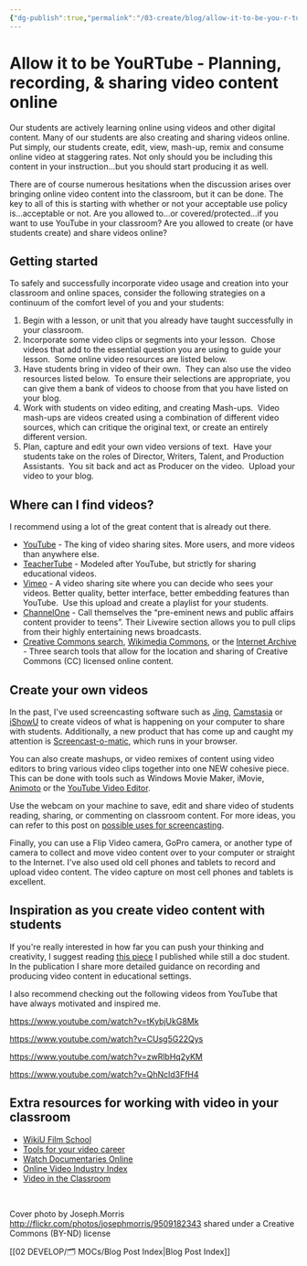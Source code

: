 ```yaml
---
{"dg-publish":true,"permalink":"/03-create/blog/allow-it-to-be-you-r-tube-planning-recording-and-sharing-video-content-online/","title":"Allow it to be YouRTube: Planning, recording, & sharing video content online","tags":["video","youtube"]}
---
```


# Allow it to be YouRTube - Planning, recording, & sharing video content online

Our students are actively learning online using videos and other digital content. Many of our students are also creating and sharing videos online. Put simply, our students create, edit, view, mash-up, remix and consume online video at staggering rates. Not only should you be including this content in your instruction...but you should start producing it as well.

There are of course numerous hesitations when the discussion arises over bringing online video content into the classroom, but it can be done. The key to all of this is starting with whether or not your acceptable use policy is...acceptable or not. Are you allowed to...or covered/protected...if you want to use YouTube in your classroom? Are you allowed to create (or have students create) and share videos online?

## Getting started

To safely and successfully incorporate video usage and creation into your classroom and online spaces, consider the following strategies on a continuum of the comfort level of you and your students:

1. Begin with a lesson, or unit that you already have taught successfully in your classroom.
2. Incorporate some video clips or segments into your lesson.  Chose videos that add to the essential question you are using to guide your lesson.  Some online video resources are listed below.
3. Have students bring in video of their own.  They can also use the video resources listed below.  To ensure their selections are appropriate, you can give them a bank of videos to choose from that you have listed on your blog.
4. Work with students on video editing, and creating Mash-ups.  Video mash-ups are videos created using a combination of different video sources, which can critique the original text, or create an entirely different version.
5. Plan, capture and edit your own video versions of text.  Have your students take on the roles of Director, Writers, Talent, and Production Assistants.  You sit back and act as Producer on the video.  Upload your video to your blog.

## Where can I find videos?

I recommend using a lot of the great content that is already out there.

- [YouTube](https://www.youtube.com/) - The king of video sharing sites. More users, and more videos than anywhere else.
- [TeacherTube](http://www.teachertube.com/) - Modeled after YouTube, but strictly for sharing educational videos.
- [Vimeo](https://vimeo.com/) - A video sharing site where you can decide who sees your videos. Better quality, better interface, better embedding features than YouTube.  Use this upload and create a playlist for your students.
- [ChannelOne](https://www.channelone.com/) - Call themselves the “pre-eminent news and public affairs content provider to teens”. Their Livewire section allows you to pull clips from their highly entertaining news broadcasts.
- [Creative Commons search](http://search.creativecommons.org/), [Wikimedia Commons](https://commons.wikimedia.org/wiki/Main_Page), or the [Internet Archive](https://archive.org/index.php) - Three search tools that allow for the location and sharing of Creative Commons (CC) licensed online content.

## Create your own videos

In the past, I've used screencasting software such as [Jing](https://sites.google.com/site/wiobyrne/Jing), [Camstasia](https://www.techsmith.com/camtasia.html) or [iShowU](http://www.shinywhitebox.com/ishowu) to create videos of what is happening on your computer to share with students. Additionally, a new product that has come up and caught my attention is [Screencast-o-matic](http://screencast-o-matic.com/home), which runs in your browser.

You can also create mashups, or video remixes of content using video editors to bring various video clips together into one NEW cohesive piece. This can be done with tools such as Windows Movie Maker, iMovie, [Animoto](http://animoto.com/education) or the [YouTube Video Editor](http://news.cnet.com/8301-27076_3-20010127-248.html).

Use the webcam on your machine to save, edit and share video of students reading, sharing, or commenting on classroom content. For more ideas, you can refer to this post on [possible uses for screencasting](http://wiobyrne.com/screencaptures-screencasts-education-assessment-research/).

Finally, you can use a Flip Video camera, GoPro camera, or another type of camera to collect and move video content over to your computer or straight to the Internet. I've also used old cell phones and tablets to record and upload video content. The video capture on most cell phones and tablets is excellent.

## Inspiration as you create video content with students

If you're really interested in how far you can push your thinking and creativity, I suggest reading [this piece](https://docs.google.com/document/d/1Nvq2fpAUjVpgF4INpsWE0__NIg860v0_fpJkahXnGto/edit?usp=sharing) I published while still a doc student. In the publication I share more detailed guidance on recording and producing video content in educational settings.

I also recommend checking out the following videos from YouTube that have always motivated and inspired me.

https://www.youtube.com/watch?v=tKybjUkG8Mk

https://www.youtube.com/watch?v=CUsg5G22Qys

https://www.youtube.com/watch?v=zwRlbHq2yKM

https://www.youtube.com/watch?v=QhNcld3FfH4

## Extra resources for working with video in your classroom

- [WikiU Film School](http://en.wikiversity.org/wiki/Course:WikiU_Film_School_Course_01_-_Learning_the_Basics_of_Filmmaking)
- [Tools for your video career](http://www.techcrunch.com/2008-04-17/tools-for-your-video-career/)
- [Watch Documentaries Online](http://www.makeuseof.com/tag/the-best-places-to-watch-documentary-movies-online/)
- [Online Video Industry Index](http://www.readwriteweb.com/archives/online_video_index.php)
- [Video in the Classroom](http://www.needleworkspictures.com/vic/Home.html)

 

Cover photo by Joseph.Morris http://flickr.com/photos/josephmorris/9509182343 shared under a Creative Commons (BY-ND) license

[[02 DEVELOP/🗂️ MOCs/Blog Post Index\|Blog Post Index]]